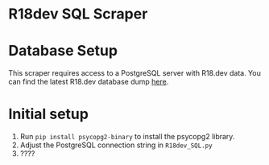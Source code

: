 # R18dev SQL Scraper

# Database Setup

This scraper requires access to a PostgreSQL server with R18.dev data. You can find the latest R18.dev database dump [here](https://r18.dev/dumps).

# Initial setup

1. Run `pip install psycopg2-binary` to install the psycopg2 library.
2. Adjust the PostgreSQL connection string in `R18dev_SQL.py`
3. ????
